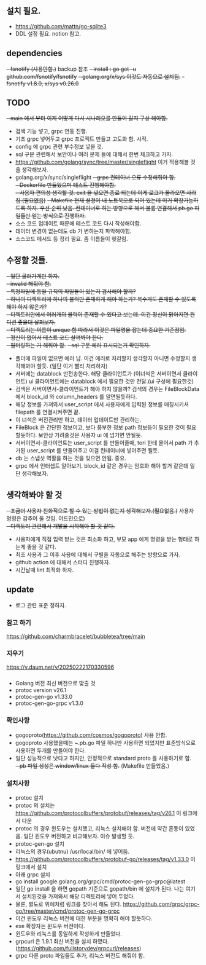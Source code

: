 ## 설치 필요.
- https://github.com/mattn/go-sqlite3
- DDL 설정 필요. notion 참고.

## dependencies
~~- fsnotify (사용안함.)~~ backup 참조
~~- install : go get -u github.com/fsnotify/fsnotify~~
~~- golang.org/x/sys 이것도 자동으로 설치됨.~~
~~- fsnotify v1.8.0, x/sys v0.26.0~~

## TODO
~~- main 에서 부터 이제 어떻게 다시 시나리오를 만들어 갈지 구상 해야함.~~
- 검색 기능 넣고, grpc 연동 진행.
- 기초 grpc 넣어두고 grpc 프로젝트 만들고 고도화 함. 시작.
- config 에 grpc 관련 부수정보 넣을 것.
- sql 구문 관련해서 보안이나 여러 문제 들에 대해서 한번 체크하고 가자.
- https://github.com/golang/sync/tree/master/singleflight 이거 적용해볼 것을 생각해보자.
- golang.org/x/sync/singleflight
  ~~- grpc 컨테이너 오류 수정해줘야 함.~~  
  ~~- Dockerfile 만들었으며 테스트 진행해야함.~~  
  ~~- 사용자 편의성 생각할 것. exit 을 넣으면 종료 되는데 이게 로그가 올라오면 사라짐.(필요없음)~~
  ~~- Makefile 현재 설정이 내 노트북으로 되어 있는데 이거 확장가능하도록 하자. 우선 순위 낮음. 컨테이너로 하는 방향으로 해서 볼륨 연결해서 pb.go 파일들만 얻는 방식으로 진행하자.~~
- 소스 코드 업데이트 때문에 테스트 코드 다시 작성해야함.
- 데이터 변경이 없는데도 db 가 변하는지 파악해야힘.
- 소스코드 메서드 등 정리 필요. 좀 이름들이 헷갈림.

## 수정할 것들.
~~- 일단 굴러가게만 하자.~~  
~~- invalid 해줘야 함.~~  
~~- 특정파일에 동일 규칙의 파일들이 있는지 검사해야 할까?~~  
~~- 하나의 디렉토리에 하나의 블럭만 존재하게 해야 하는가? 복수개도 존재할 수 있도록 해야 하지 않은가?~~  
~~- 디렉토리안에서 여러개의 블럭이 존재할 수 있다고 보는데. 이건 정신이 맑아지면 컨디션 좋을대 살펴보자.~~  
~~- 디렉토리는 이름이 unique 함 따라서 이것은 파일명을 잡는데 중요한 기준점임.~~  
~~- 정신이 없어서 테스트 코드 살펴봐야 한다.~~  
~~- 필터링하는 거 해줘야 함.~~
~~- sql 구문 에러 표시되는거 확인하자.~~
- 폴더에 파일이 없으면 에러 남. 이건 에러로 처리할지 생각할지 아니면 수정할지 생각해봐야 할듯. (일단 이거 빨리 처리하자)
- 서버에는 datablock 만전송한다. 해당 클라이언트가 (이녀석은 서버이면서 클라이언트) ui 클라이언트에는 datablock 에서 필요한 것만 전달.(ui 구성에 필요한것)
- 검색은 서버이면서-클라이언트가 해야 하지 않을까? 검색의 경우는 FileBlockData 에서 block_id 와 column_headers 를 알면될듯하다.
- 해당 정보를 가져와서 user_script 에서 사용자에게 입력된 정보를 매칭시키셔 filepath 를 연결시켜주면 끝.
- 이 녀석은 버전관리만 하고, 데이터 업데이트만 관리하는.
- FileBlock 은 간단한 정보이고, 보다 풍부한 정보 path 정보등이 필요한 것이 필요할듯하다. 보안상 가려줄것은 사용자 ui 에 넘기면 안될듯.
- 서버이면서-클라이언트는 user_script 를 만들어줄때, tori 한테 물어서 path 가 추가된 user_script 를 만들어주고 이걸 컨테이너에 넣어주면 될듯.
- db 는 스냅샷 역활을 하는 것을 잊으면 안됨. 중요.  
- grpc 에서 인터셉트 알아보기. block_id 같은 경우는 암호화 해야 할거 같은데 일단 생각해보자.  

## 생각해봐야 할 것
~~- 조금더 사용자 친화적으로 할 수 있는 방법이 없는지 생각해보자.(필요없음.)~~ 사용자 명령은 감추어 둘 것임. 어드민으로)    
~~- 디렉토리 관련해서 개발을 시작해야 할 것 같다.~~
- 사용자에게 직접 입력 받는 것은 최소화 하고, 부모 app 에게 명령을 받는 형태로 하는게 좋을 것 같다.
- 최초 사용과 그 이후 사용에 대해서 구별을 자동으로 해주는 방향으로 가자.
- github action 에 대해서 스터디 진행하자.
- 시간날때 lint 최적화 하자.

## update
- 로그 관련 표준 정하자.


### 참고 하기
https://github.com/charmbracelet/bubbletea/tree/main

### 지우기
https://v.daum.net/v/20250222170330596

###
- Golang 버전 최신 버전으로 맞출 것
- protoc version v26.1
- protoc-gen-go v1.33.0
- protoc-gen-go-grpc v1.3.0

### 확인사항
- gogoproto(https://github.com/cosmos/gogoproto) 사용 안함.
- gogoproto 사용했을때는 ~.pb.go 파일 하나만 사용하면 되었지만 표준방식으로 사용하면 두개를 만들어야 한다.
- 일단 성능적으로 낫다고 하지만, 안정적으로 standard proto 를 사용하기로 함.  
  ~~- pb 파일 생성은 window/linux 둘다 작성 함.~~ (Makefile 만들었음.)

### 설치사항
- protoc 설치
- protoc 의 설치는 https://github.com/protocolbuffers/protobuf/releases/tag/v26.1 이 링크에서 다운
- protoc 의 경우 윈도우는 설치했고, 리눅스 설치해야 함. 버전에 약간 혼동이 있었음.  일단 윈도우 버전하고 비교해보자. 이슈 발생할 듯.
- protoc-gen-go 설치
- 리눅스의 경우(ubutnu) /usr/local/bin/ 에 넣어둠.
- https://github.com/protocolbuffers/protobuf-go/releases/tag/v1.33.0 이 링크에서 설치
- 아래 grpc 설치
- go install google.golang.org/grpc/cmd/protoc-gen-go-grpc@latest
- 일단 go install 을 하면 gopath 기준으로 gopath/bin 에 설치가 된다. 나는 여기서 설치된것을 가져와서 해당 디렉토리에 넣어 두었다.
- 물론, 별도로 위에처럼 링크를 찾아서 해도 된다. https://github.com/grpc/grpc-go/tree/master/cmd/protoc-gen-go-grpc
- 이건 윈도우 리눅스 버전에 대한 부분을 명확히 해야 할듯하다.
- exe 확장자는 윈도우 버전이다.
- 윈도우와 리눅스를 동일하게 작성하게 만들었다.
- grpcurl 은 1.9.1 최신 버전을 설치 하였다.(https://github.com/fullstorydev/grpcurl/releases)
- grpc 다른 proto 파일들도 추가, 리눅스 버전도 해줘야 함.